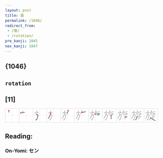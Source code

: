 ```yaml
---
layout: post
title: 旋
permalink: /1046/
redirect_from:
 - /旋/
 - /rotation/
pre_kanji: 1045
nex_kanji: 1047
---
```


## {1046}

## `rotation`

## [11]

<div class="stroke"><img src="../images/E6978B.png" /></div>

## Reading:

### On-Yomi: セン
